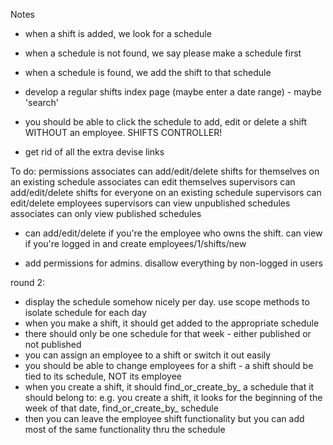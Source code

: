 Notes
- when a shift is added, we look for a schedule
- when a schedule is not found, we say please make a schedule first
- when a schedule is found, we add the shift to that schedule

- develop a regular shifts index page (maybe enter a date range) - maybe 'search'

- you should be able to click the schedule to add, edit or delete a shift WITHOUT an employee. SHIFTS CONTROLLER!

- get rid of all the extra devise links


To do:
permissions
associates can add/edit/delete shifts for themselves on an existing schedule
associates can edit themselves
supervisors can add/edit/delete shifts for everyone on an existing schedule
supervisors can edit/delete employees
supervisors can view unpublished schedules
associates can only view published schedules
- can add/edit/delete if you're the employee who owns the shift. can view if you're logged in
and create  employees/1/shifts/new

- add permissions for admins. disallow everything by non-logged in users


round 2:
- display the schedule somehow nicely per day. use scope methods to isolate schedule for each day
- when you make a shift, it should get added to the appropriate schedule
- there should only be one schedule for that week - either published or not published
- you can assign an employee to a shift or switch it out easily
- you should be able to change employees for a shift - a shift should be tied to its schedule, NOT its employee
- when you create a shift, it should find_or_create_by_ a schedule that it should belong to: e.g. you create a shift, it looks for the beginning of the week of that date, find_or_create_by_ schedule
- then you can leave the employee shift functionality but you can add most of the same functionality thru the schedule
